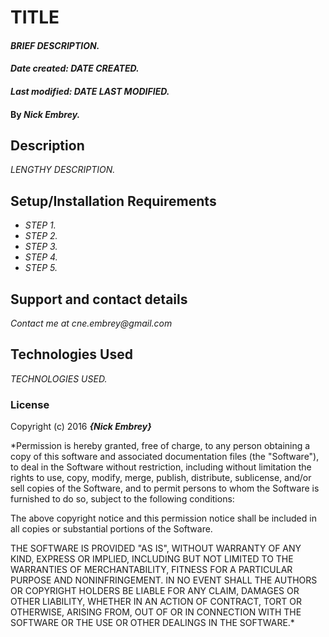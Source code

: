# TITLE

#### _BRIEF DESCRIPTION._

#### _Date created: DATE CREATED._

#### _Last modified: DATE LAST MODIFIED._

#### By _**Nick Embrey.**_

## Description

_LENGTHY DESCRIPTION._

## Setup/Installation Requirements

* _STEP 1._
* _STEP 2._
* _STEP 3._
* _STEP 4._
* _STEP 5._

## Support and contact details

_Contact me at cne.embrey@gmail.com_

## Technologies Used

_TECHNOLOGIES USED._

### License

Copyright (c) 2016 **_{Nick Embrey}_**

*Permission is hereby granted, free of charge, to any person obtaining a copy of this software and associated documentation files (the "Software"), to deal in the Software without restriction, including without limitation the rights to use, copy, modify, merge, publish, distribute, sublicense, and/or sell copies of the Software, and to permit persons to whom the Software is furnished to do so, subject to the following conditions:

The above copyright notice and this permission notice shall be included in all copies or substantial portions of the Software.

THE SOFTWARE IS PROVIDED "AS IS", WITHOUT WARRANTY OF ANY KIND, EXPRESS OR IMPLIED, INCLUDING BUT NOT LIMITED TO THE WARRANTIES OF MERCHANTABILITY, FITNESS FOR A PARTICULAR PURPOSE AND NONINFRINGEMENT. IN NO EVENT SHALL THE AUTHORS OR COPYRIGHT HOLDERS BE LIABLE FOR ANY CLAIM, DAMAGES OR OTHER LIABILITY, WHETHER IN AN ACTION OF CONTRACT, TORT OR OTHERWISE, ARISING FROM, OUT OF OR IN CONNECTION WITH THE SOFTWARE OR THE USE OR OTHER DEALINGS IN THE SOFTWARE.*

